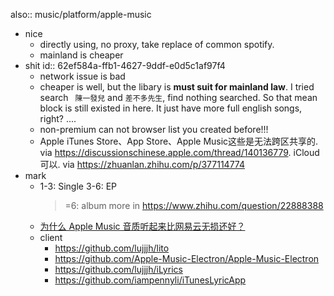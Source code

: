 also:: music/platform/apple-music
- nice
  - directly using, no proxy, take replace of common spotify.
  - mainland is cheaper
- shit
  id:: 62ef584a-ffb1-4627-9ddf-e0d5c1af97f4
  - network issue is bad
  - cheaper is well, but the libary is **must suit for mainland law**. I tried search ` 陳一發兒` and `差不多先生`, find nothing searched. So that mean block is still existed in here. It just have more full english songs, right? ....
  - non-premium can not browser list you created before!!!
  - Apple iTunes Store、App Store、Apple Music这些是无法跨区共享的. via https://discussionschinese.apple.com/thread/140136779. iCloud 可以. via https://zhuanlan.zhihu.com/p/377114774
- mark
  - 1-3: Single
    3-6: EP
    >=6: album
    more in https://www.zhihu.com/question/22888388
  - [为什么 Apple Music 音质听起来比网易云无损还好？](https://daily.zhihu.com/story/9718206)
  - client
    - https://github.com/lujjjh/lito
    - https://github.com/Apple-Music-Electron/Apple-Music-Electron
    - https://github.com/lujjjh/iLyrics
    - https://github.com/iampennyli/iTunesLyricApp